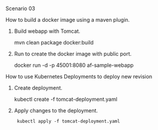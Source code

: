 Scenario 03

How to build a docker image using a maven plugin.

1. Build webapp with Tomcat.

	mvn clean package docker:build

2. Run to create the docker image with public port.

	docker run -d -p 45001:8080 af-sample-webapp

How to use Kubernetes Deployments to deploy new revision

1. Create deployment.

	kubectl create -f tomcat-deployment.yaml

2. Apply changes to the deployment.

        kubectl apply -f tomcat-deployment.yaml
